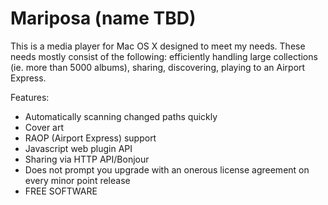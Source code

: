 Mariposa (name TBD)
===================

This is a media player for Mac OS X designed to meet my needs.  These needs mostly consist
of the following: efficiently handling large collections (ie. more than 5000 albums), sharing, discovering, playing to an Airport Express.

Features:

 * Automatically scanning changed paths quickly
 * Cover art
 * RAOP (Airport Express) support
 * Javascript web plugin API
 * Sharing via HTTP API/Bonjour
 * Does not prompt you upgrade with an onerous license agreement on every minor point release 
 * FREE SOFTWARE

